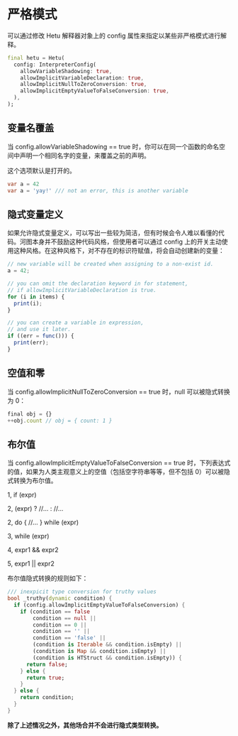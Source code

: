 # 严格模式

可以通过修改 Hetu 解释器对象上的 config 属性来指定以某些非严格模式进行解释。

```dart
final hetu = Hetu(
  config: InterpreterConfig(
    allowVariableShadowing: true,
    allowImplicitVariableDeclaration: true,
    allowImplicitNullToZeroConversion: true,
    allowImplicitEmptyValueToFalseConversion: true,
  ),
);
```

## 变量名覆盖

当 config.allowVariableShadowing == true 时，你可以在同一个函数的命名空间中声明一个相同名字的变量，来覆盖之前的声明。

这个选项默认是打开的。

```dart
var a = 42
var a = 'yay!' /// not an error, this is another variable
```

## 隐式变量定义

如果允许隐式变量定义，可以写出一些较为简洁，但有时候会令人难以看懂的代码。河图本身并不鼓励这种代码风格，但使用者可以通过 config 上的开关主动使用这种风格。在这种风格下，对不存在的标识符赋值，将会自动创建新的变量：

```javascript
// new variable will be created when assigning to a non-exist id.
a = 42;

// you can omit the declaration keyword in for statement,
// if allowImplicitVariableDeclaration is true.
for (i in items) {
  print(i);
}

// you can create a variable in expression,
// and use it later.
if ((err = func())) {
  print(err);
}
```

## 空值和零

当 config.allowImplicitNullToZeroConversion == true 时，null 可以被隐式转换为 0：

```javascript
final obj = {}
++obj.count // obj = { count: 1 }
```

## 布尔值

当 config.allowImplicitEmptyValueToFalseConversion == true 时，下列表达式的值，如果为人类主观意义上的空值（包括空字符串等等，但不包括 0）可以被隐式转换为布尔值。

1, if (expr)

2, (expr) ? //... : //...

2, do { //... } while (expr)

3, while (expr)

4, expr1 && expr2

5, expr1 || expr2

布尔值隐式转换的规则如下：

```dart
/// inexpicit type conversion for truthy values
bool _truthy(dynamic condition) {
  if (config.allowImplicitEmptyValueToFalseConversion) {
    if (condition == false
        condition == null ||
        condition == 0 ||
        condition == '' ||
        condition == 'false' ||
        (condition is Iterable && condition.isEmpty) ||
        (condition is Map && condition.isEmpty) ||
        (condition is HTStruct && condition.isEmpty)) {
      return false;
    } else {
      return true;
    }
  } else {
    return condition;
  }
}
```

**除了上述情况之外，其他场合并不会进行隐式类型转换。**
